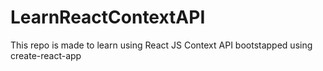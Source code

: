# LearnReactContextAPI
This repo is made to learn using React JS Context API bootstapped using create-react-app